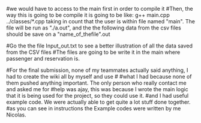 #we would have to access to the main first in order to compile it
#Then, the way this is going to be compile it is going to be like: g++ main.cpp ../classes/*.cpp taking in count that the user is within file named "main". The file will be run as "./a.out", and the the following data from the csv files should be save on a "name_of_thefile".out

#Go the the file Input_out.txt to see a better illustration of all the data saved from the CSV files
#The files are going to be write it in the main where passenger and reservation is.


#For the final submission, none of my teammates actually said anything, I had to create the wiki all by myself and use #
#what I had because none of them pushed anything important. The only person who really contact me and asked me for
#help was ajay, this was because I wrote the main logic that it is being used for the project, so they could use it.
#and I had useful example code. We were actually able to get quite a lot stuff done together.
#as you can see in instructions the Example codes were written by me Nicolas.


